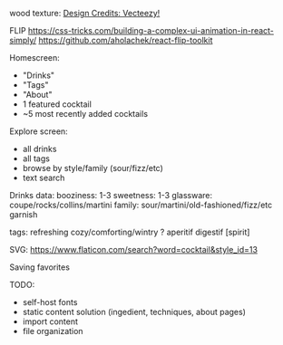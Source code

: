wood texture: <a href="https://vecteezy.com">Design Credits: Vecteezy!</a>

FLIP
https://css-tricks.com/building-a-complex-ui-animation-in-react-simply/
https://github.com/aholachek/react-flip-toolkit

Homescreen:
* "Drinks"
* "Tags"
* "About"
* 1 featured cocktail
* ~5 most recently added cocktails

Explore screen:
* all drinks
* all tags
* browse by style/family (sour/fizz/etc)
* text search

Drinks data:
booziness: 1-3
sweetness: 1-3
glassware: coupe/rocks/collins/martini
family: sour/martini/old-fashioned/fizz/etc
garnish

tags:
refreshing
cozy/comforting/wintry ?
aperitif
digestif
[spirit]


SVG:
https://www.flaticon.com/search?word=cocktail&style_id=13

Saving favorites


TODO:
* self-host fonts
* static content solution (ingedient, techniques, about pages)
* import content
* file organization
